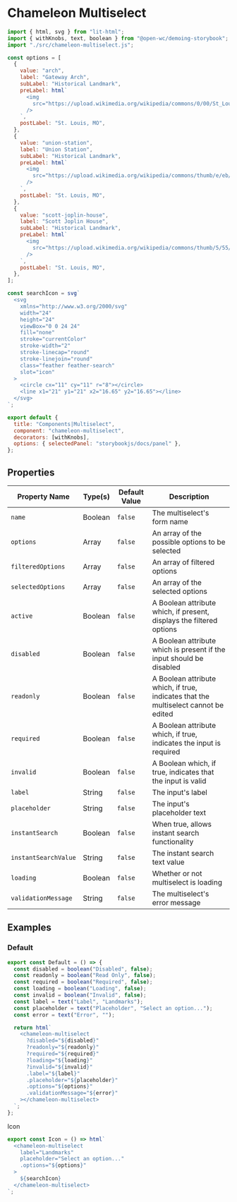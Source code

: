 # Chameleon Multiselect

```js script
import { html, svg } from "lit-html";
import { withKnobs, text, boolean } from "@open-wc/demoing-storybook";
import "./src/chameleon-multiselect.js";

const options = [
  {
    value: "arch",
    label: "Gateway Arch",
    subLabel: "Historical Landmark",
    preLabel: html`
      <img
        src="https://upload.wikimedia.org/wikipedia/commons/0/00/St_Louis_night_expblend_cropped.jpg"
      />
    `,
    postLabel: "St. Louis, MO",
  },
  {
    value: "union-station",
    label: "Union Station",
    subLabel: "Historical Landmark",
    preLabel: html`
      <img
        src="https://upload.wikimedia.org/wikipedia/commons/thumb/e/eb/St._Louis_Union_Station_%2817577826564%29.jpg/320px-St._Louis_Union_Station_%2817577826564%29.jpg"
      />
    `,
    postLabel: "St. Louis, MO",
  },
  {
    value: "scott-joplin-house",
    label: "Scott Joplin House",
    subLabel: "Historical Landmark",
    preLabel: html`
      <img
        src="https://upload.wikimedia.org/wikipedia/commons/thumb/5/55/Scott_Joplin_House.jpg/568px-Scott_Joplin_House.jpg"
      />
    `,
    postLabel: "St. Louis, MO",
  },
];

const searchIcon = svg`
  <svg
    xmlns="http://www.w3.org/2000/svg"
    width="24"
    height="24"
    viewBox="0 0 24 24"
    fill="none"
    stroke="currentColor"
    stroke-width="2"
    stroke-linecap="round"
    stroke-linejoin="round"
    class="feather feather-search"
    slot="icon"
  >
    <circle cx="11" cy="11" r="8"></circle>
    <line x1="21" y1="21" x2="16.65" y2="16.65"></line>
  </svg>
`;

export default {
  title: "Components|Multiselect",
  component: "chameleon-multiselect",
  decorators: [withKnobs],
  options: { selectedPanel: "storybookjs/docs/panel" },
};
```

## Properties

| Property Name        | Type(s) | Default Value | Description                                                                         |
| -------------------- | ------- | ------------- | ----------------------------------------------------------------------------------- |
| `name`               | Boolean | `false`       | The multiselect's form name                                                         |
| `options`            | Array   | `false`       | An array of the possible options to be selected                                     |
| `filteredOptions`    | Array   | `false`       | An array of filtered options                                                        |
| `selectedOptions`    | Array   | `false`       | An array of the selected options                                                    |
| `active`             | Boolean | `false`       | A Boolean attribute which, if present, displays the filtered options                |
| `disabled`           | Boolean | `false`       | A Boolean attribute which is present if the input should be disabled                |
| `readonly`           | Boolean | `false`       | A Boolean attribute which, if true, indicates that the multiselect cannot be edited |
| `required`           | Boolean | `false`       | A Boolean attribute which, if true, indicates the input is required                 |
| `invalid`            | Boolean | `false`       | A Boolean which, if true, indicates that the input is valid                         |
| `label`              | String  | `false`       | The input's label                                                                   |
| `placeholder`        | String  | `false`       | The input's placeholder text                                                        |
| `instantSearch`      | Boolean | `false`       | When true, allows instant search functionality                                      |
| `instantSearchValue` | String  | `false`       | The instant search text value                                                       |
| `loading`            | Boolean | `false`       | Whether or not multiselect is loading                                               |
| `validationMessage`  | String  | `false`       | The multiselect's error message                                                     |

## Examples

### Default

```js preview-story
export const Default = () => {
  const disabled = boolean("Disabled", false);
  const readonly = boolean("Read Only", false);
  const required = boolean("Required", false);
  const loading = boolean("Loading", false);
  const invalid = boolean("Invalid", false);
  const label = text("Label", "Landmarks");
  const placeholder = text("Placeholder", "Select an option...");
  const error = text("Error", "");

  return html`
    <chameleon-multiselect
      ?disabled="${disabled}"
      ?readonly="${readonly}"
      ?required="${required}"
      ?loading="${loading}"
      ?invalid="${invalid}"
      .label="${label}"
      .placeholder="${placeholder}"
      .options="${options}"
      .validationMessage="${error}"
    ></chameleon-multiselect>
  `;
};
```

Icon

```js preview-story
export const Icon = () => html`
  <chameleon-multiselect
    label="Landmarks"
    placeholder="Select an option..."
    .options="${options}"
  >
    ${searchIcon}
  </chameleon-multiselect>
`;
```

